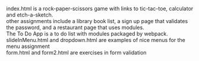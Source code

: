 index.html is a rock-paper-scissors game with links to tic-tac-toe, calculator and etch-a-sketch.  
other assignments include a library book list, a sign up page that validates the password, and a restaurant page that uses modules.  
The To Do App is a to do list with modules packaged by webpack.  
slideInMenu.html and dropdown.html are examples of nice menus for the menu assignment  
form.html and form2.html are exercises in form validation
